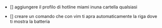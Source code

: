 - [] aggiungere il profilo di hotline miami inuna cartella qualsiasi

- [] creare un comando che con vim ti apra automaticamente la riga dove ti mostra la batteria
